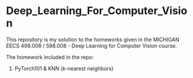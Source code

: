 # Deep_Learning_For_Computer_Vision
This repository is my solution to the homeworks given in the MICHIGAN EECS 498.008 / 598.008 - Deep Learning for Computer Vision course.   

The homework included in the repo:
1. PyTorch101 & KNN (k-nearest neighbors)
